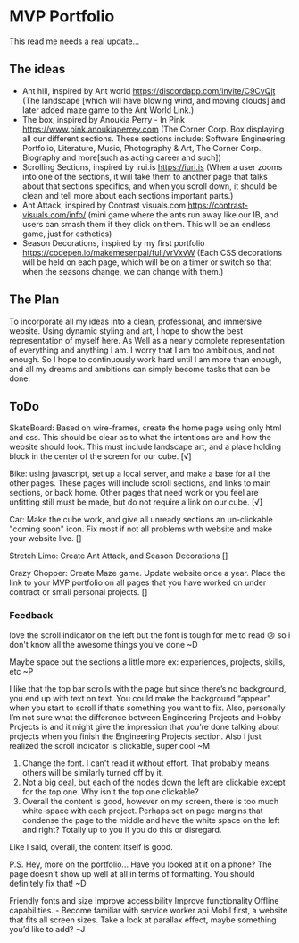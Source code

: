 # MVP Portfolio
This  read me needs a real update...

## The ideas
* Ant hill, inspired by Ant world https://discordapp.com/invite/C9CvQjt
(The landscape [which will have blowing wind, and moving clouds] and later added maze game to the Ant World Link.) 
* The box, inspired by Anoukia Perry - In Pink https://www.pink.anoukiaperrey.com
(The Corner Corp. Box displaying all our different sections. These sections include: Software 
Engineering Portfolio, Literature, Music, Photography & Art, The Corner Corp., Biography and 
more[such as acting career and such])
* Scrolling Sections, inspired by irui.is https://iuri.is
(When a user zooms into one of the sections, it will take them to another page that talks about 
that sections specifics, and when you scroll down, it should be clean and tell more about each 
sections important parts.)
* Ant Attack, inspired by Contrast visuals.com https://contrast-visuals.com/info/
(mini game where the ants run away like our IB, and users can smash them if they click on them. 
This will be an endless game, just for esthetics)
* Season Decorations, inspired by my first portfolio https://codepen.io/makemesenpai/full/vrVxvW
(Each CSS decorations will be held on each page, which will be on a timer or switch so that when 
the seasons change, we can change with them.)

## The Plan
To incorporate all my ideas into a clean, professional, and immersive website. Using dynamic 
styling and art, I hope to show the best representation of myself here. As Well as a nearly 
complete representation of everything and anything I am. I worry that I am too ambitious, and 
not enough. So I hope to continuously work hard until I am more than enough, and all my dreams 
and ambitions can simply become tasks that can be done.

## ToDo
SkateBoard: Based on wire-frames, create the home page using only html and css. This should be 
clear as to what the intentions are and how the website should look. This must include landscape 
art, and a place holding block in the center of the screen for our cube. [√]

Bike: using javascript, set up a local server, and make a base for all the other pages. These pages
will include scroll sections, and links to main sections, or back home. Other pages that need work
or you feel are unfitting still must be made, but do not require a link on our cube. [√]

Car: Make the cube work, and give all unready sections an un-clickable "coming soon" icon. Fix 
most if not all problems with website and make your website live. []

Stretch Limo: Create Ant Attack, and Season Decorations []

Crazy Chopper: Create Maze game. Update website once a year. Place the link to your MVP 
portfolio on all pages that you have worked on under contract or small personal projects. []

### Feedback
love the scroll indicator on the left but the font is tough for me to read :cry: so i don't know all the awesome things you've done ~D

Maybe space out the sections a little more
ex: experiences, projects, skills, etc ~P

I like that the top bar scrolls with the page but since there’s no background, you end up with text on text. You could make the background “appear” when you start to scroll if that’s something you want to fix. Also, personally I’m not sure what the difference between Engineering Projects and Hobby Projects is and it might give the impression that you’re done talking about projects when you finish the Engineering Projects section. Also I just realized the scroll indicator is clickable, super cool ~M

1. Change the font.  I can't read it without effort.  That probably means others will be similarly turned off by it.
2. Not a big deal, but each of the nodes down the left are clickable except for the top one.  Why isn't the top one clickable?
3. Overall the content is good, however on my screen, there is too much white-space with each project. Perhaps set on page margins that condense the page to the middle and have the white space on the left and right?  Totally up to you if you do this or disregard.

Like I said, overall, the content itself is
good.

P.S. Hey, more on the portfolio... Have you looked at it on a phone? The page doesn't show up well at all in terms of formatting. You should definitely fix that! ~D

Friendly fonts and size
Improve accessibility
Improve functionality
Offline capabilities. - Become familiar with service worker api
Mobil first, a website that fits all screen sizes.
Take a look at parallax effect, maybe something you’d like to add? ~J

